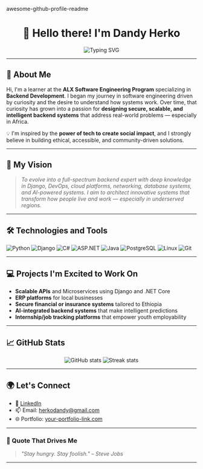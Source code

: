 
awesome-github-profile-readme


<h1 align="center">👋 Hello there! I'm Dandy Herko</h1>

<p align="center">
  <img src="https://readme-typing-svg.demolab.com?font=Fira+Code&duration=2500&pause=1000&center=true&vCenter=true&width=435&lines=Software+Engineer+%7C+Backend+Developer;Passionate+about+secure+and+scalable+systems;Driven+by+impact+in+Africa+and+Beyond" alt="Typing SVG" />
</p>

---

## 🚀 About Me

Hi, I'm a learner at the **ALX Software Engineering Program** specializing in **Backend Development**. I began my journey in software engineering driven by curiosity and the desire to understand how systems work. Over time, that curiosity has grown into a passion for **designing secure, scalable, and intelligent backend systems** that address real-world problems — especially in Africa.

💡 I'm inspired by the **power of tech to create social impact**, and I strongly believe in building ethical, accessible, and community-driven solutions.

---

## 🎯 My Vision

> _To evolve into a full-spectrum backend expert with deep knowledge in Django, DevOps, cloud platforms, networking, database systems, and AI-powered systems. I aim to architect innovative systems that transform how people live and work — especially in underserved regions._

---

## 🛠️ Technologies and Tools

![Python](https://img.shields.io/badge/Python-3776AB?style=for-the-badge&logo=python&logoColor=white)
![Django](https://img.shields.io/badge/Django-092E20?style=for-the-badge&logo=django&logoColor=white)
![C#](https://img.shields.io/badge/C%23-239120?style=for-the-badge&logo=c-sharp&logoColor=white)
![ASP.NET](https://img.shields.io/badge/ASP.NET-512BD4?style=for-the-badge&logo=dotnet&logoColor=white)
![Java](https://img.shields.io/badge/Java-ED8B00?style=for-the-badge&logo=java&logoColor=white)
![PostgreSQL](https://img.shields.io/badge/PostgreSQL-316192?style=for-the-badge&logo=postgresql&logoColor=white)
![Linux](https://img.shields.io/badge/Linux-FCC624?style=for-the-badge&logo=linux&logoColor=black)
![Git](https://img.shields.io/badge/Git-F05032?style=for-the-badge&logo=git&logoColor=white)

---

## 💻 Projects I'm Excited to Work On

- **Scalable APIs** and Microservices using Django and .NET Core
- **ERP platforms** for local businesses
- **Secure financial or insurance systems** tailored to Ethiopia
- **AI-integrated backend systems** that make intelligent predictions
- **Internship/job tracking platforms** that empower youth employability

---

## 📈 GitHub Stats

<p align="center">
  <img src="https://github-readme-stats.vercel.app/api?username=@goShell3&show_icons=true&theme=radical" alt="GitHub stats" />
  <img src="https://github-readme-streak-stats.herokuapp.com/?user=@goShell3&theme=radical" alt="Streak stats" />
</p>

---

## 🌍 Let's Connect

- 💼 [LinkedIn]((https://www.linkedin.com/in/dandy-herko-203385337/))
- 📫 Email: herkodandy@gmail.com
- 🌐 Portfolio: [your-portfolio-link.com](https://your-portfolio-link.com)

---

### 🧠 Quote That Drives Me

> _"Stay hungry. Stay foolish." – Steve Jobs_

---

